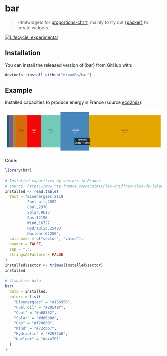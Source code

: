 # bar

> Htmlwidgets for [proportions-chart](https://github.com/vasturiano/proportions-chart), mainly to try out [{packer}](https://packer.john-coene.com/#/) to create widgets.

<!-- badges: start -->
[![Lifecycle: experimental](https://img.shields.io/badge/lifecycle-experimental-orange.svg)](https://www.tidyverse.org/lifecycle/#experimental)
<!-- badges: end -->



## Installation

You can install the released version of {bar} from GitHub with:

```r
devtools::install_github("dreamRs/bar")
```

## Example

Installed capacities to produce energy in France (source [eco2mix](https://www.rte-france.com/eco2mix/les-chiffres-cles-de-lelectricite)):

![](man/figures/installed-capacities.png)

Code:

```r
library(bar)

# Installed capacities by sectors in France 
# source: https://www.rte-france.com/eco2mix/les-chiffres-cles-de-lelectricite
installed <- read.table(
  text = "Bioenergies,2119
          Fuel oil,2892
          Coal,2978
          Solar,9613
          Gas,12196
          Wind,16727
          Hydraulic,25483
          Nuclear,62250",
  col.names = c("sector", "value"),
  header = FALSE, 
  sep = ",",
  stringsAsFactors = FALSE
)
installed$sector <- trimws(installed$sector)
installed

# Visualize data
bar(
  data = installed,
  colors = list(
    "Bioenergies" = "#156956",
    "Fuel oil" = "#80549f",
    "Coal" = "#a68832",
    "Solar" = "#d66b0d",
    "Gas" = "#f20809",
    "Wind" = "#72cbb7",
    "Hydraulic" = "#2672b0",
    "Nuclear" = "#e4a701"
  )
)
```


